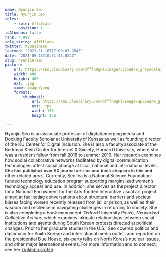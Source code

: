 ```yaml
---
name: Hyunjin Seo
title: Hyunjin Seo
roles:
    - role: Affiliate
      position: 4
isAlumnus: false
rank: 4.999
role_string: Affiliate
twitter: hyunjinseo
lastmod: "2021-11-10T17:09:05.954Z"
date: "2021-09-16T10:51:45.052Z"
slug: hyunjin-seo
picture:
    url: https://res.cloudinary.com/dfffh0gkl/image/upload/e_grayscale/v1636564131/hyunjin_b83c17119c.jpg
    width: 400
    height: 400
    ext: .jpg
    mime: image/jpeg
    formats:
        thumbnail:
            url: https://res.cloudinary.com/dfffh0gkl/image/upload/e_grayscale/v1636564132/thumbnail_hyunjin_b83c17119c.jpg
            ext: .jpg
            width: 156
            height: 156

---
```

Hyunjin Seo is an associate professor of digital/emerging media and Docking Faculty Scholar at University of Kansas as well as founding director of the KU Center for Digital Inclusion. She is also a faculty associate at the Berkman Klein Center for Internet & Society, Harvard University, where she was a resident fellow from fall 2018 to summer 2019. Her research examines how social collaborative networks facilitated by digital communication technologies affect social change at local, national and international levels. She has published over 50 journal articles and book chapters in this and other related areas. Currently, Seo leads a National Science Foundation-funded technology education program supporting marginalized women’s technology access and use. In addition, she serves as the project director for a National Endowment for the Arts-funded interactive visual art project aimed at facilitating conversations about structural barriers and societal biases facing women recently released from jail or prison, as well as their wisdom and resilience in navigating challenges in returning to society. She is also completing a book manuscript (Oxford University Press), *Networked Collective Actions*, which examines intricate relationships between social institutions and agents during South Korean protests directed at political changes. Prior to her graduate studies in the U.S., Seo covered politics and diplomacy for South Korean and international media outlets and reported on the presidential Blue House, six-party talks on North Korea’s nuclear issues, and other major international events. For more information and to connect, see her [LinkedIn profile](https://www.linkedin.com/in/hyunjinseo/ ).